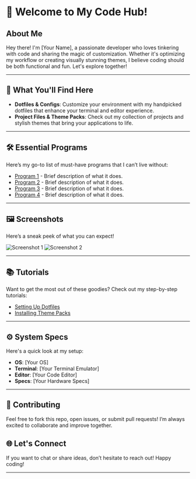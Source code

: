 # 🌟 Welcome to My Code Hub!

## About Me
Hey there! I'm [Your Name], a passionate developer who loves tinkering with code and sharing the magic of customization. Whether it's optimizing my workflow or creating visually stunning themes, I believe coding should be both functional and fun. Let's explore together!

---

## 📁 What You'll Find Here

- **Dotfiles & Configs**: Customize your environment with my handpicked dotfiles that enhance your terminal and editor experience. 
- **Project Files & Theme Packs**: Check out my collection of projects and stylish themes that bring your applications to life.

---

## 🛠️ Essential Programs

Here’s my go-to list of must-have programs that I can’t live without:

- [Program 1](link) - Brief description of what it does.
- [Program 2](link) - Brief description of what it does.
- [Program 3](link) - Brief description of what it does.
- [Program 4](link) - Brief description of what it does.

---

## 🖼️ Screenshots

Here’s a sneak peek of what you can expect! 

![Screenshot 1](link-to-screenshot1)
![Screenshot 2](link-to-screenshot2)

---

## 📚 Tutorials

Want to get the most out of these goodies? Check out my step-by-step tutorials:
- [Setting Up Dotfiles](link-to-tutorial)
- [Installing Theme Packs](link-to-tutorial)

---

## ⚙️ System Specs

Here's a quick look at my setup:
- **OS**: [Your OS]
- **Terminal**: [Your Terminal Emulator]
- **Editor**: [Your Code Editor]
- **Specs**: [Your Hardware Specs]

---

## 🤝 Contributing

Feel free to fork this repo, open issues, or submit pull requests! I’m always excited to collaborate and improve together.

## 🌐 Let's Connect

If you want to chat or share ideas, don’t hesitate to reach out! Happy coding!

---
